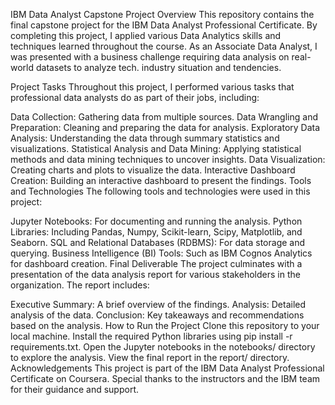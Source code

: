 IBM Data Analyst Capstone Project
Overview
This repository contains the final capstone project for the IBM Data Analyst Professional Certificate. By completing this project, I applied various Data Analytics skills and techniques learned throughout the course. As an Associate Data Analyst, I was presented with a business challenge requiring data analysis on real-world datasets to analyze tech. industry situation and tendencies.

Project Tasks
Throughout this project, I performed various tasks that professional data analysts do as part of their jobs, including:

Data Collection: Gathering data from multiple sources.
Data Wrangling and Preparation: Cleaning and preparing the data for analysis.
Exploratory Data Analysis: Understanding the data through summary statistics and visualizations.
Statistical Analysis and Data Mining: Applying statistical methods and data mining techniques to uncover insights.
Data Visualization: Creating charts and plots to visualize the data.
Interactive Dashboard Creation: Building an interactive dashboard to present the findings.
Tools and Technologies
The following tools and technologies were used in this project:

Jupyter Notebooks: For documenting and running the analysis.
Python Libraries: Including Pandas, Numpy, Scikit-learn, Scipy, Matplotlib, and Seaborn.
SQL and Relational Databases (RDBMS): For data storage and querying.
Business Intelligence (BI) Tools: Such as IBM Cognos Analytics for dashboard creation.
Final Deliverable
The project culminates with a presentation of the data analysis report for various stakeholders in the organization. The report includes:

Executive Summary: A brief overview of the findings.
Analysis: Detailed analysis of the data.
Conclusion: Key takeaways and recommendations based on the analysis.
How to Run the Project
Clone this repository to your local machine.
Install the required Python libraries using pip install -r requirements.txt.
Open the Jupyter notebooks in the notebooks/ directory to explore the analysis.
View the final report in the report/ directory.
Acknowledgements
This project is part of the IBM Data Analyst Professional Certificate on Coursera. Special thanks to the instructors and the IBM team for their guidance and support.
